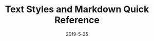 ---
title: Text Styles and Markdown Quick Reference
image: /src/assets/img/img-sample.jpg
date: 2019-5-25
authors: "pepito megano roberto"
conference: "ASSETS2019"
short_desc: "This is abstract. Abstract is blank by default."
---